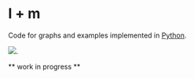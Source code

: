 # l + m

Code for graphs and examples implemented in [Python](https://www.python.org/).

[<img src="python.png">](https://www.python.org/).

** work in progress **



